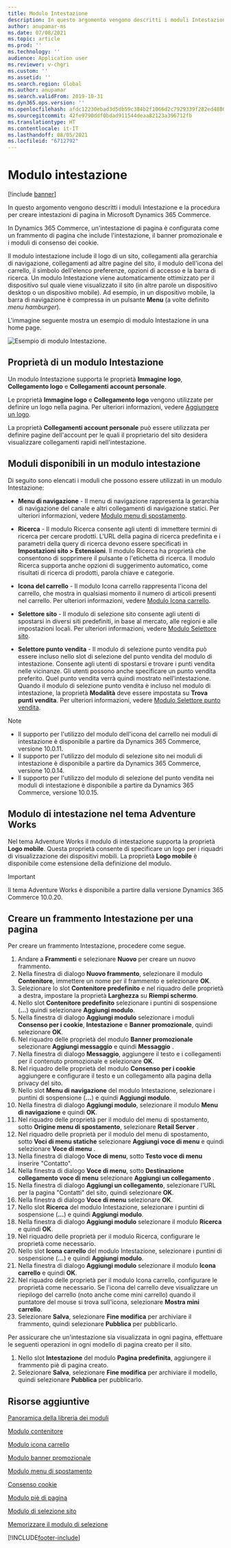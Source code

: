 ```yaml
---
title: Modulo Intestazione
description: In questo argomento vengono descritti i moduli Intestazione e la procedura per creare intestazioni di pagina in Microsoft Dynamics 365 Commerce.
author: anupamar-ms
ms.date: 07/08/2021
ms.topic: article
ms.prod: ''
ms.technology: ''
audience: Application user
ms.reviewer: v-chgri
ms.custom: ''
ms.assetid: ''
ms.search.region: Global
ms.author: anupamar
ms.search.validFrom: 2019-10-31
ms.dyn365.ops.version: ''
ms.openlocfilehash: afdc12230ebad3d5db59c384b2f1066d2c7929339f282ed4880ff967b1fd2d8b
ms.sourcegitcommit: 42fe9790ddf0bdad911544deaa82123a396712fb
ms.translationtype: HT
ms.contentlocale: it-IT
ms.lasthandoff: 08/05/2021
ms.locfileid: "6712792"
---
```

# <a name="header-module"></a>Modulo intestazione

[!include [banner](includes/banner.md)]

In questo argomento vengono descritti i moduli Intestazione e la procedura per creare intestazioni di pagina in Microsoft Dynamics 365 Commerce.

In Dynamics 365 Commerce, un'intestazione di pagina è configurata come un frammento di pagina che include l'intestazione, il banner promozionale e i moduli di consenso dei cookie. 

Il modulo intestazione include il logo di un sito, collegamenti alla gerarchia di navigazione, collegamenti ad altre pagine del sito, il modulo dell'icona del carrello, il simbolo dell'elenco preferenze, opzioni di accesso e la barra di ricerca. Un modulo Intestazione viene automaticamente ottimizzato per il dispositivo sul quale viene visualizzato il sito (in altre parole un dispositivo desktop o un dispositivo mobile). Ad esempio, in un dispositivo mobile, la barra di navigazione è compressa in un pulsante **Menu** (a volte definito *menu hamburger*).

L'immagine seguente mostra un esempio di modulo Intestazione in una home page.

![Esempio di modulo Intestazione.](./media/ecommerce-header.png)

## <a name="properties-of-a-header-module"></a>Proprietà di un modulo Intestazione

Un modulo Intestazione supporta le proprietà **Immagine logo**, **Collegamento logo** e **Collegamenti account personale**. 

Le proprietà **Immagine logo** e **Collegamento logo** vengono utilizzate per definire un logo nella pagina. Per ulteriori informazioni, vedere [Aggiungere un logo](add-logo.md). 

La proprietà **Collegamenti account personale** può essere utilizzata per definire pagine dell'account per le quali il proprietario del sito desidera visualizzare collegamenti rapidi nell'intestazione.

## <a name="modules-that-are-available-within-a-header-module"></a>Moduli disponibili in un modulo intestazione

Di seguito sono elencati i moduli che possono essere utilizzati in un modulo Intestazione:

- **Menu di navigazione** - Il menu di navigazione rappresenta la gerarchia di navigazione del canale e altri collegamenti di navigazione statici. Per ulteriori informazioni, vedere [Modulo menu di spostamento](nav-menu-module.md).

- **Ricerca** - Il modulo Ricerca consente agli utenti di immettere termini di ricerca per cercare prodotti. L'URL della pagina di ricerca predefinita e i parametri della query di ricerca devono essere specificati in **Impostazioni sito \> Estensioni**. Il modulo Ricerca ha proprietà che consentono di sopprimere il pulsante o l'etichetta di ricerca. Il modulo Ricerca supporta anche opzioni di suggerimento automatico, come risultati di ricerca di prodotti, parola chiave e categorie.

- **Icona del carrello** - Il modulo Icona carrello rappresenta l'icona del carrello, che mostra in qualsiasi momento il numero di articoli presenti nel carrello. Per ulteriori informazioni, vedere [Modulo Icona carrello](cart-icon-module.md).

- **Selettore sito** - Il modulo di selezione sito consente agli utenti di spostarsi in diversi siti predefiniti, in base al mercato, alle regioni e alle impostazioni locali. Per ulteriori informazioni, vedere [Modulo Selettore sito](site-selector.md).

- **Selettore punto vendita** - Il modulo di selezione punto vendita può essere incluso nello slot di selezione del punto vendita del modulo di intestazione. Consente agli utenti di spostarsi e trovare i punti vendita nelle vicinanze. Gli utenti possono anche specificare un punto vendita preferito. Quel punto vendita verrà quindi mostrato nell'intestazione. Quando il modulo di selezione punto vendita è incluso nel modulo di intestazione, la proprietà **Modalità** deve essere impostata su **Trova punti vendita**. Per ulteriori informazioni, vedere [Modulo Selettore punto vendita](store-selector.md).

> [!NOTE]
> - Il supporto per l'utilizzo del modulo dell'icona del carrello nei moduli di intestazione è disponibile a partire da Dynamics 365 Commerce, versione 10.0.11.
> - Il supporto per l'utilizzo del modulo di selezione sito nei moduli di intestazione è disponibile a partire da Dynamics 365 Commerce, versione 10.0.14.
> - Il supporto per l'utilizzo del modulo di selezione del punto vendita nei moduli di intestazione è disponibile a partire da Dynamics 365 Commerce, versione 10.0.15.

## <a name="header-module-in-the-adventure-works-theme"></a>Modulo di intestazione nel tema Adventure Works

Nel tema Adventure Works il modulo di intestazione supporta la proprietà **Logo mobile**. Questa proprietà consente di specificare un logo per i riquadri di visualizzazione dei dispositivi mobili. La proprietà **Logo mobile** è disponibile come estensione della definizione del modulo.

> [!IMPORTANT]
> Il tema Adventure Works è disponibile a partire dalla versione Dynamics 365 Commerce 10.0.20.

## <a name="create-a-header-fragment-for-a-page"></a>Creare un frammento Intestazione per una pagina

Per creare un frammento Intestazione, procedere come segue.

1. Andare a **Frammenti** e selezionare **Nuovo** per creare un nuovo frammento.
1. Nella finestra di dialogo **Nuovo frammento**, selezionare il modulo **Contenitore**, immettere un nome per il frammento e selezionare **OK**.
1. Selezionare lo slot **Contenitore predefinito** e nel riquadro delle proprietà a destra, impostare la proprietà **Larghezza** su **Riempi schermo**.
1. Nello slot **Contenitore predefinito** selezionare i puntini di sospensione (**...**) quindi selezionare **Aggiungi modulo**.
1. Nella finestra di dialogo **Aggiungi modulo** selezionare i moduli **Consenso per i cookie**, **Intestazione** e **Banner promozionale**, quindi selezionare **OK**.
1. Nel riquadro delle proprietà del modulo **Banner promozionale** selezionare **Aggiungi messaggio** e quindi **Messaggio** .
1. Nella finestra di dialogo **Messaggio**, aggiungere il testo e i collegamenti per il contenuto promozionale e selezionare **OK**.
1. Nel riquadro delle proprietà del modulo **Consenso per i cookie** aggiungere e configurare il testo e un collegamento alla pagina della privacy del sito.
1. Nello slot **Menu di navigazione** del modulo Intestazione, selezionare i puntini di sospensione (**...**) e quindi **Aggiungi modulo**.
1. Nella finestra di dialogo **Aggiungi modulo**, selezionare il modulo **Menu di navigazione** e quindi **OK**.
1. Nel riquadro delle proprietà per il modulo del menu di spostamento, sotto **Origine menu di spostamento**, selezionare **Retail Server** .
1. Nel riquadro delle proprietà per il modulo del menu di spostamento, sotto **Voci di menu statiche** selezionare **Aggiungi voce di menu** e quindi selezionare **Voce di menu** . 
1. Nella finestra di dialogo **Voce di menu**, sotto **Testo voce di menu** inserire "Contatto".
1. Nella finestra di dialogo **Voce di menu**, sotto **Destinazione collegamento voce di menu** selezionare **Aggiungi un collegamento** .
1. Nella finestra di dialogo **Aggiungi un collegamento**, selezionare l'URL per la pagina "Contatti" del sito, quindi selezionare **OK**.  
1. Nella finestra di dialogo **Voce di menu** selezionare **OK**.
1. Nello slot **Ricerca** del modulo Intestazione, selezionare i puntini di sospensione (**...**) e quindi **Aggiungi modulo**.
1. Nella finestra di dialogo **Aggiungi modulo** selezionare il modulo **Ricerca** e quindi **OK**.
1. Nel riquadro delle proprietà per il modulo Ricerca, configurare le proprietà come necessario.
1. Nello slot **Icona carrello** del modulo Intestazione, selezionare i puntini di sospensione (**...**) e quindi **Aggiungi modulo**.
1. Nella finestra di dialogo **Aggiungi modulo** selezionare il modulo **Icona carrello** e quindi **OK**.
1. Nel riquadro delle proprietà per il modulo Icona carrello, configurare le proprietà come necessario. Se l'icona del carrello deve visualizzare un riepilogo del carrello (noto anche come mini carrello) quando il puntatore del mouse si trova sull'icona, selezionare **Mostra mini carrello**.
1. Selezionare **Salva**, selezionare **Fine modifica** per archiviare il frammento, quindi selezionare **Pubblica** per pubblicarlo.

Per assicurare che un'intestazione sia visualizzata in ogni pagina, effettuare le seguenti operazioni in ogni modello di pagina creato per il sito.

1. Nello slot **Intestazione** del modulo **Pagina predefinita**, aggiungere il frammento piè di pagina creato.
1. Selezionare **Salva**, selezionare **Fine modifica** per archiviare il modello, quindi selezionare **Pubblica** per pubblicarlo.

## <a name="additional-resources"></a>Risorse aggiuntive

[Panoramica della libreria dei moduli](starter-kit-overview.md)

[Modulo contenitore](add-container-module.md)

[Modulo icona carrello](cart-icon-module.md)

[Modulo banner promozionale](add-alert.md)

[Modulo menu di spostamento](nav-menu-module.md) 

[Consenso cookie](cookie-consent-module.md)

[Modulo piè di pagina](author-footer-module.md)

[Modulo di selezione sito](site-selector.md)

[Memorizzare il modulo di selezione](store-selector.md)


[!INCLUDE[footer-include](../includes/footer-banner.md)]
